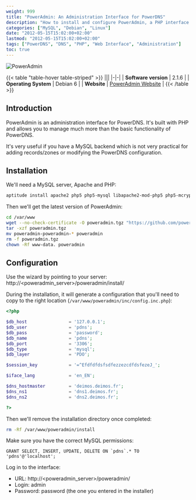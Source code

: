 ```yaml
---
weight: 999
title: "PowerAdmin: An Administration Interface for PowerDNS"
description: "How to install and configure PowerAdmin, a PHP interface for managing PowerDNS"
categories: ["MySQL", "Debian", "Linux"]
date: "2012-05-15T15:02:00+02:00"
lastmod: "2012-05-15T15:02:00+02:00"
tags: ["PowerDNS", "DNS", "PHP", "Web Interface", "Administration"]
toc: true
---
```


![PowerAdmin](/images/poweradmin_logo.avif)

{{< table "table-hover table-striped" >}}
|||
|-|-|
| **Software version** | 2.1.6 |
| **Operating System** | Debian 6 |
| **Website** | [PowerAdmin Website](https://www.poweradmin.org) |
{{< /table >}}

## Introduction

PowerAdmin is an administration interface for PowerDNS. It's built with PHP and allows you to manage much more than the basic functionality of PowerDNS.

It's very useful if you have a MySQL backend which is not very practical for adding records/zones or modifying the PowerDNS configuration.

## Installation

We'll need a MySQL server, Apache and PHP:

```bash
aptitude install apache2 php5 php5-mysql libapache2-mod-php5 php5-mcrypt mysql-server
```

Then we'll get the latest version of PowerAdmin:

```bash
cd /var/www
wget --no-check-certificate -O poweradmin.tgz "https://github.com/poweradmin/poweradmin/tarball/v2.1.6"
tar -xzf poweradmin.tgz
mv poweradmin-poweradmin-* poweradmin
rm -f poweradmin.tgz
chown -Rf www-data. poweradmin
```

## Configuration

Use the wizard by pointing to your server: http://<poweradmin_server>/poweradmin/install/

During the installation, it will generate a configuration that you'll need to copy to the right location (`/var/www/poweradmin/inc/config.inc.php`):

```php
<?php

$db_host                = '127.0.0.1';
$db_user                = 'pdns';
$db_pass                = 'password';
$db_name                = 'pdns';
$db_port                = '3306';
$db_type                = 'mysql';
$db_layer               = 'PDO';

$session_key            = '=^EfdfdfdsfsdfezzezcdfdsfezeJ_';

$iface_lang             = 'en_EN';

$dns_hostmaster         = 'deimos.deimos.fr';
$dns_ns1                = 'dns1.deimos.fr';
$dns_ns2                = 'dns2.deimos.fr';

?>
```

Then we'll remove the installation directory once completed:

```bash
rm -Rf /var/www/poweradmin/install
```

Make sure you have the correct MySQL permissions:

```mysql
GRANT SELECT, INSERT, UPDATE, DELETE ON `pdns`.* TO 'pdns'@'localhost';
```

Log in to the interface:

* URL: http://<poweradmin_server>/poweradmin/
* Login: admin
* Password: password (the one you entered in the installer)
